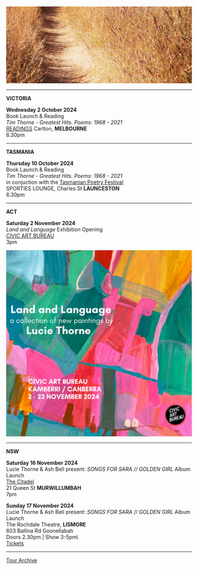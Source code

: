 ![](data/image/news/tourbanner2.jpg)
 
* * * * *

**VICTORIA**

**Wednesday 2 October 2024**\
Book Launch & Reading\
*Tim Thorne - Greatest Hits. Poems: 1968 - 2021*   
[READINGS](https://www.readings.com.au/events/poetry-launch-tim-thorne-greatest-hits) Carlton, **MELBOURNE**\
6.30pm

* * * * *

**TASMANIA**

**Thursday 10 October 2024**\
Book Launch & Reading\
*Tim Thorne - Greatest Hits. Poems: 1968 - 2021*   
in conjuction with the [Tasmanian Poetry Festival](https://www.trybooking.com/events/landing/1263464) \
SPORTIES LOUNGE, Charles St **LAUNCESTON**\
6.30pm  

* * * * *

**ACT**

**Saturday 2 November 2024**\
*Land and Language* Exhibition Opening\
[CIVIC ART BUREAU](https://www.civicartbureau.com/) \
3pm

![](data/image/news/LTLAL.jpeg)

* * * * *

**NSW**

**Saturday 16 November 2024**\
Lucie Thorne & Ash Bell present: 
*SONGS FOR SARA // GOLDEN GIRL* Album Launch\
[The Citadel](https://thecitadel.com.au/)\
21 Queen St **MURWILLUMBAH**\
7pm  

**Sunday 17 November 2024**\
Lucie Thorne & Ash Bell present: 
*SONGS FOR SARA // GOLDEN GIRL* Album Launch\
The Rochdale Theatre, **LISMORE**\
603 Ballina Rd Goonellabah\
Doors 2.30pm | Show 3-5pm\  
[Tickets](https://www.trybooking.com/events/landing/1298296) 

* * * * *




[Tour Archive](tour/archive)
